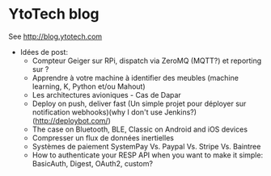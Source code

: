 # YtoTech blog

See http://blog.ytotech.com

* Idées de post:
  * Compteur Geiger sur RPi, dispatch via ZeroMQ (MQTT?) et reporting sur ?
  * Apprendre à votre machine à identifier des meubles (machine learning, K, Python et/ou Mahout)
  * Les architectures avioniques - Cas de Dapar
  * Deploy on push, deliver fast (Un simple projet pour déployer sur notification webhooks)(why I don't use Jenkins?)(http://deploybot.com/)
  * The case on Bluetooth, BLE, Classic on Android and iOS devices
  * Compresser un flux de données inertielles
  * Systèmes de paiement SystemPay Vs. Paypal Vs. Stripe Vs. Baintree
  * How to authenticate your RESP API when you want to make it simple: BasicAuth, Digest, OAuth2, custom?
